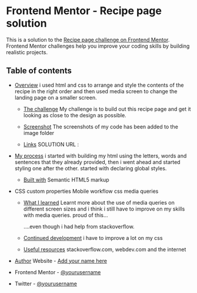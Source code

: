 # Frontend Mentor - Recipe page solution

This is a solution to the [Recipe page challenge on Frontend Mentor](https://www.frontendmentor.io/challenges/recipe-page-KiTsR8QQKm). Frontend Mentor challenges help you improve your coding skills by building realistic projects.

## Table of contents

- [Overview](#overview)
  i used html and css to arrange and style the contents of the recipe in the right order and then used media screen to change the landing page on a smaller screen.

  - [The challenge](#the-challenge)
    My challenge is to build out this recipe page and get it looking as close to the design as possible.

  - [Screenshot](#screenshot)
    The screenshots of my code has been added to the image folder

  - [Links](#links)
    SOLUTION URL :

- [My process](#my-process)
  i started with building my html using the letters, words and sentences that they already provided, then i went ahead and started styling one after the other. started with declaring global styles.

  - [Built with](#built-with)
    Semantic HTML5 markup

- CSS custom properties
  Mobile workflow
  css media queries

  - [What I learned](#what-i-learned)
    Learnt more about the use of media queries on different screen sizes and i think i still have to improve on my skills with media queries.
    proud of this...
    <!-- <table class="table" border="1" frame="void" rules="rows" width="85%"> -->....even though i had help from stackoverflow.

  - [Continued development](#continued-development)
    i have to improve a lot on my css

  - [Useful resources](#useful-resources)
    stackoverflow.com, webdev.com and the internet

- [Author](#author)
  Website - [Add your name here](https://www.oluwatobi.com)
- Frontend Mentor - [@yourusername](https://www.frontendmentor.io/@iamloba)
- Twitter - [@yourusername](https://www.twitter.com/@mister_loba1)

